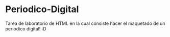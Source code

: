 # Periodico-Digital
Tarea de laboratorio de HTML en la cual consiste hacer el maquetado
de un periodico digital! :D